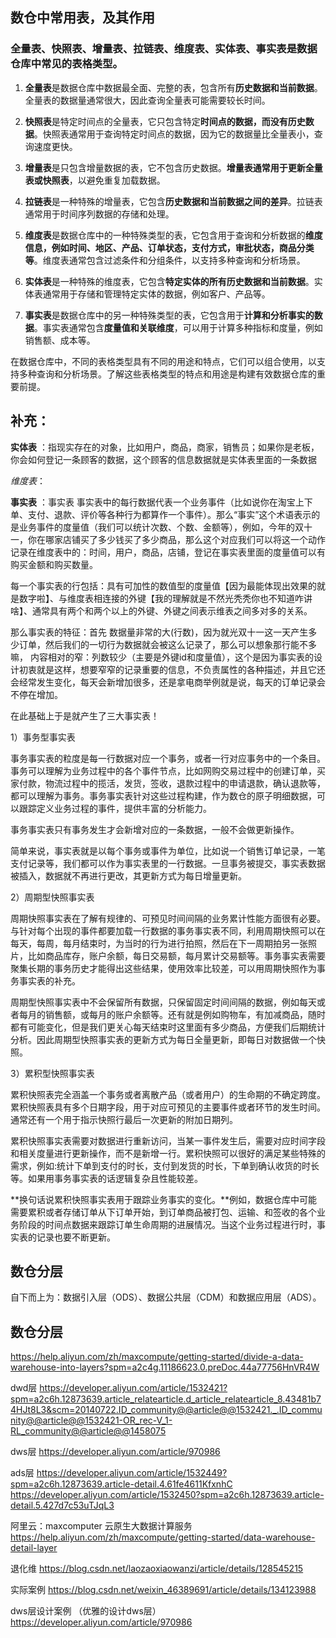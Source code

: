 ## 数仓中常用表，及其作用

### 全量表、快照表、增量表、拉链表、维度表、实体表、事实表是数据仓库中常见的表格类型。

1. **全量表**是数据仓库中数据最全面、完整的表，包含所有**历史数据和当前数据**。全量表的数据量通常很大，因此查询全量表可能需要较长时间。

2. **快照表**是特定时间点的全量表，它只包含特定**时间点的数据，而没有历史数据**。快照表通常用于查询特定时间点的数据，因为它的数据量比全量表小，查询速度更快。

3. **增量表**是只包含增量数据的表，它不包含历史数据。**增量表通常用于更新全量表或快照表**，以避免重复加载数据。

4. **拉链表**是一种特殊的增量表，它包含**历史数据和当前数据之间的差异**。拉链表通常用于时间序列数据的存储和处理。

5. **维度表**是数据仓库中的一种特殊类型的表，它包含用于查询和分析数据的**维度信息，例如时间、地区、产品、订单状态，支付方式，审批状态，商品分类等**。维度表通常包含过滤条件和分组条件，以支持多种查询和分析场景。

6. **实体表**是一种特殊的维度表，它包含**特定实体的所有历史数据和当前数据**。实体表通常用于存储和管理特定实体的数据，例如客户、产品等。

7. **事实表**是数据仓库中的另一种特殊类型的表，它包含用于**计算和分析事实的数据**。事实表通常包含**度量值和关联维度**，可以用于计算多种指标和度量，例如销售额、成本等。

在数据仓库中，不同的表格类型具有不同的用途和特点，它们可以组合使用，以支持多种查询和分析场景。了解这些表格类型的特点和用途是构建有效数据仓库的重要前提。

## 补充：
**实体表** ：指现实存在的对象，比如用户，商品，商家，销售员；如果你是老板，你会如何登记一条顾客的数据，这个顾客的信息数据就是实体表里面的一条数据

*维度表*：

**事实表** ：事实表
事实表中的每行数据代表一个业务事件（比如说你在淘宝上下单、支付、退款、评价等各种行为都算作一个事件）。那么“事实”这个术语表示的是业务事件的度量值（我们可以统计次数、个数、金额等），例如，今年的双十一，你在哪家店铺买了多少钱买了多少商品，那么这个对应我们可以将这一个动作记录在维度表中的：时间，用户，商品，店铺，登记在事实表里面的度量值可以有购买金额和购买数量。

每一个事实表的行包括：具有可加性的数值型的度量值【因为最能体现出效果的就是数字啦】、与维度表相连接的外键【我的理解就是不然光秃秃你也不知道咋讲啥】、通常具有两个和两个以上的外键、外键之间表示维表之间多对多的关系。

那么事实表的特征：首先 数据量非常的大(行数)，因为就光双十一这一天产生多少订单，然后我们的一切行为数据就会被这么记录了，那么可以想象那行能不多嘛， 内容相对的窄：列数较少（主要是外键id和度量值），这个是因为事实表的设计初衷就是这样，想要窄窄的记录重要的信息，不负责属性的各种描述，并且它还会经常发生变化，每天会新增加很多，还是拿电商举例就是说，每天的订单记录会不停在增加。

在此基础上于是就产生了三大事实表！

1）事务型事实表

事务事实表的粒度是每一行数据对应一个事务，或者一行对应事务中的一个条目。事务可以理解为业务过程中的各个事件节点，比如网购交易过程中的创建订单，买家付款，物流过程中的揽活，发货，签收，退款过程中的申请退款，确认退款等，都可以理解为事务。事务事实表针对这些过程构建，作为数仓的原子明细数据，可以跟踪定义业务过程的事件，提供丰富的分析能力。

事务事实表只有事务发生才会新增对应的一条数据，一般不会做更新操作。

简单来说，事实表就是以每个事务或事件为单位，比如说一个销售订单记录，一笔支付记录等，我们都可以作为事实表里的一行数据。一旦事务被提交，事实表数据被插入，数据就不再进行更改，其更新方式为每日增量更新。

2）周期型快照事实表

周期快照事实表在了解有规律的、可预见时间间隔的业务累计性能方面很有必要。与针对每个出现的事件都要加载一行数据的事务事实表不同，利用周期快照可以在每天，每周，每月结束时，为当时的行为进行拍照，然后在下一周期拍另一张照片，比如商品库存，账户余额，每日交易额，每月累计交易额等。事务事实表需要聚集长期的事务历史才能得出这些结果，使用效率比较差，可以用周期快照作为事务事实表的补充。

周期型快照事实表中不会保留所有数据，只保留固定时间间隔的数据，例如每天或者每月的销售额，或每月的账户余额等。还有就是例如购物车，有加减商品，随时都有可能变化，但是我们更关心每天结束时这里面有多少商品，方便我们后期统计分析。因此周期型快照事实表的更新方式为每日全量更新，即每日对数据做一个快照。

3）累积型快照事实表

累积快照表完全涵盖一个事务或者离散产品（或者用户）的生命期的不确定跨度。累积快照表具有多个日期字段，用于对应可预见的主要事件或者环节的发生时间。通常还有一个用于指示快照行最后一次更新的附加日期列。

累积快照事实表需要对数据进行重新访问，当某一事件发生后，需要对应时间字段和相关度量进行更新操作，而不是新增一行。累积快照可以很好的满足某些特殊的需求，例如:统计下单到支付的时长，支付到发货的时长，下单到确认收货的时长等。如果用事务事实表的话逻辑复杂且性能较差。

**换句话说累积快照事实表用于跟踪业务事实的变化。**例如，数据仓库中可能需要累积或者存储订单从下订单开始，到订单商品被打包、运输、和签收的各个业务阶段的时间点数据来跟踪订单生命周期的进展情况。当这个业务过程进行时，事实表的记录也要不断更新。

## 数仓分层
自下而上为：数据引入层（ODS）、数据公共层（CDM）和数据应用层（ADS）。






## 数仓分层
https://help.aliyun.com/zh/maxcompute/getting-started/divide-a-data-warehouse-into-layers?spm=a2c4g.11186623.0.preDoc.44a77756HnVR4W

dwd层
https://developer.aliyun.com/article/1532421?spm=a2c6h.12873639.article_relatearticle.d_article_relatearticle_8.43481b74HJt8L3&scm=20140722.ID_community@@article@@1532421._.ID_community@@article@@1532421-OR_rec-V_1-RL_community@@article@@1458075


dws层
https://developer.aliyun.com/article/970986

ads层
https://developer.aliyun.com/article/1532449?spm=a2c6h.12873639.article-detail.4.61fe4611KfxnhC
https://developer.aliyun.com/article/1532450?spm=a2c6h.12873639.article-detail.5.427d7c53uTJqL3


阿里云：maxcomputer 云原生大数据计算服务
https://help.aliyun.com/zh/maxcompute/getting-started/data-warehouse-detail-layer

退化维
https://blog.csdn.net/laozaoxiaowanzi/article/details/128545215

实际案例
https://blog.csdn.net/weixin_46389691/article/details/134123988

dws层设计案例 （优雅的设计dws层）
https://developer.aliyun.com/article/970986

